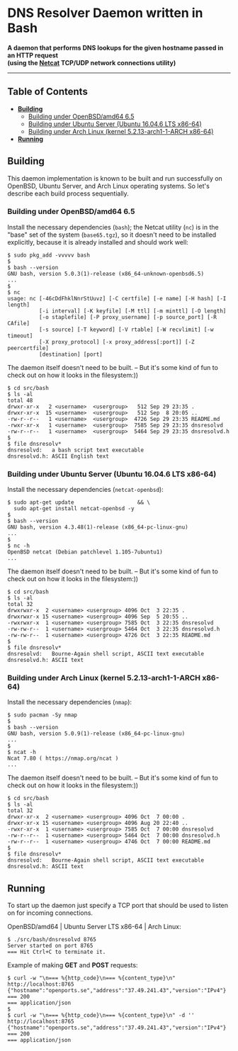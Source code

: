 # DNS Resolver Daemon written in Bash

**A daemon that performs DNS lookups for the given hostname passed in an HTTP request
<br />(using the [Netcat](http://nc110.sourceforge.net "Netcat: the TCP/IP swiss army") TCP/UDP network connections utility)**

---

## Table of Contents

* **[Building](#building)**
  * [Building under OpenBSD/amd64 6.5](#building-under-openbsdamd64-65)
  * [Building under Ubuntu Server (Ubuntu 16.04.6 LTS x86-64)](#building-under-ubuntu-server-ubuntu-16046-lts-x86-64)
  * [Building under Arch Linux (kernel 5.2.13-arch1-1-ARCH x86-64)](#building-under-arch-linux-kernel-5213-arch1-1-arch-x86-64)
* **[Running](#running)**

## Building

This daemon implementation is known to be built and run successfully on OpenBSD, Ubuntu Server, and Arch Linux operating systems. So let's describe each build process sequentially.

### Building under OpenBSD/amd64 6.5

Install the necessary dependencies (`bash`); the Netcat utility (`nc`) is in the "base" set of the system (`base65.tgz`), so it doesn't need to be installed explicitly, because it is already installed and should work well:

```
$ sudo pkg_add -vvvvv bash
$
$ bash --version
GNU bash, version 5.0.3(1)-release (x86_64-unknown-openbsd6.5)
...
$
$ nc
usage: nc [-46cDdFhklNnrStUuvz] [-C certfile] [-e name] [-H hash] [-I length]
          [-i interval] [-K keyfile] [-M ttl] [-m minttl] [-O length]
          [-o staplefile] [-P proxy_username] [-p source_port] [-R CAfile]
          [-s source] [-T keyword] [-V rtable] [-W recvlimit] [-w timeout]
          [-X proxy_protocol] [-x proxy_address[:port]] [-Z peercertfile]
          [destination] [port]
```

The daemon itself doesn't need to be built. &ndash; But it's some kind of fun to check out on how it looks in the filesystem:))
```
$ cd src/bash
$ ls -al
total 48
drwxr-xr-x   2 <username>  <usergroup>   512 Sep 29 23:35 .
drwxr-xr-x  15 <username>  <usergroup>   512 Sep  8 20:05 ..
-rw-r--r--   1 <username>  <usergroup>  4726 Sep 29 23:35 README.md
-rwxr-xr-x   1 <username>  <usergroup>  7585 Sep 29 23:35 dnsresolvd
-rw-r--r--   1 <username>  <usergroup>  5464 Sep 29 23:35 dnsresolvd.h
$
$ file dnsresolv*
dnsresolvd:   a bash script text executable
dnsresolvd.h: ASCII English text
```

### Building under Ubuntu Server (Ubuntu 16.04.6 LTS x86-64)

Install the necessary dependencies (`netcat-openbsd`):

```
$ sudo apt-get update                    && \
  sudo apt-get install netcat-openbsd -y
$
$ bash --version
GNU bash, version 4.3.48(1)-release (x86_64-pc-linux-gnu)
...
$
$ nc -h
OpenBSD netcat (Debian patchlevel 1.105-7ubuntu1)
...
```

The daemon itself doesn't need to be built. &ndash; But it's some kind of fun to check out on how it looks in the filesystem:))

```
$ cd src/bash
$ ls -al
total 32
drwxrwxr-x  2 <username> <usergroup> 4096 Oct  3 22:35 .
drwxrwxr-x 15 <username> <usergroup> 4096 Sep  5 20:55 ..
-rwxrwxr-x  1 <username> <usergroup> 7585 Oct  3 22:35 dnsresolvd
-rw-rw-r--  1 <username> <usergroup> 5464 Oct  3 22:35 dnsresolvd.h
-rw-rw-r--  1 <username> <usergroup> 4726 Oct  3 22:35 README.md
$
$ file dnsresolv*
dnsresolvd:   Bourne-Again shell script, ASCII text executable
dnsresolvd.h: ASCII text
```

### Building under Arch Linux (kernel 5.2.13-arch1-1-ARCH x86-64)

Install the necessary dependencies (`nmap`):

```
$ sudo pacman -Sy nmap
$
$ bash --version
GNU bash, version 5.0.9(1)-release (x86_64-pc-linux-gnu)
...
$
$ ncat -h
Ncat 7.80 ( https://nmap.org/ncat )
...
```

The daemon itself doesn't need to be built. &ndash; But it's some kind of fun to check out on how it looks in the filesystem:))

```
$ cd src/bash
$ ls -al
total 32
drwxr-xr-x  2 <username> <usergroup> 4096 Oct  7 00:00 .
drwxr-xr-x 15 <username> <usergroup> 4096 Aug 20 22:40 ..
-rwxr-xr-x  1 <username> <usergroup> 7585 Oct  7 00:00 dnsresolvd
-rw-r--r--  1 <username> <usergroup> 5464 Oct  7 00:00 dnsresolvd.h
-rw-r--r--  1 <username> <usergroup> 4746 Oct  7 00:00 README.md
$
$ file dnsresolv*
dnsresolvd:   Bourne-Again shell script, ASCII text executable
dnsresolvd.h: ASCII text
```

## Running

To start up the daemon just specify a TCP port that should be used to listen on for incoming connections.

OpenBSD/amd64 | Ubuntu Server LTS x86-64 | Arch Linux:

```
$ ./src/bash/dnsresolvd 8765
Server started on port 8765
=== Hit Ctrl+C to terminate it.
```

Example of making **GET** and **POST** requests:

```
$ curl -w "\n=== %{http_code}\n=== %{content_type}\n" http://localhost:8765
{"hostname":"openports.se","address":"37.49.241.43","version":"IPv4"}
=== 200
=== application/json
$
$ curl -w "\n=== %{http_code}\n=== %{content_type}\n" -d '' http://localhost:8765
{"hostname":"openports.se","address":"37.49.241.43","version":"IPv4"}
=== 200
=== application/json
```
